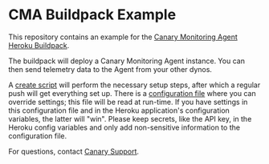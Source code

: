 # CMA Buildpack Example

This repository contains an example for the [Canary Monitoring Agent Heroku Buildpack](https://github.com/Canary-Monitoring-Inc/cma-buildpack).

The buildpack will deploy a Canary Monitoring Agent instance. You can then send
telemetry data to the Agent from your other dynos.

A [create script](create.sh) will perform the necessary setup steps, after which
a regular push will get everything set up. There is a [configuration file](config.sh)
where you can override settings; this file will be read at run-time. If you have
settings in this configuration file and in the Heroku application's configuration
variables, the latter will "win". Please keep secrets, like the API key, in
the Heroku config variables and only add non-sensitive information to the
configuration file.

For questions, contact [Canary Support](mailto:support@canarymonitor.com).
